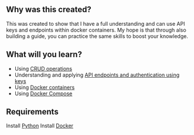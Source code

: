 ## Why was this created?
This was created to show that I have a full understanding and can use API keys and endpoints within docker containers. My hope is that through also building a guide, you can practice the same skills to boost your knowledge.

## What will you learn?
- Using [CRUD operations](https://www.codecademy.com/article/what-is-crud)
- Understanding and applying [API endpoints and authentication using keys](https://www.fortinet.com/resources/cyberglossary/api-key)
- Using [Docker containers](https://www.docker.com/resources/what-container/)
- Using [Docker Compose](https://docs.docker.com/compose/)
  
## Requirements
Install [Python](https://www.python.org/downloads/)
Install [Docker](https://www.docker.com/products/docker-desktop/)
